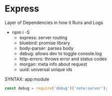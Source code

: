 # Express

Layer of Dependencies in how it Runs and Logs
- npm i -S
  - express: server routing
  - bluebird: promise library
  - body-parser: parses body
  - debug: allows dev to toggle console.log
  - http-errors: throws error and status codes
  - morgan: meta info about request
  - uuid: universal unique ids


SYNTAX: app:module
```js
const debug = require('debug')('note:server');

```